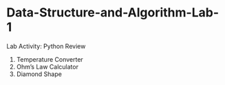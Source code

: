 # Data-Structure-and-Algorithm-Lab-1

Lab Activity: Python Review 
1. Temperature Converter
2. Ohm’s Law Calculator
3. Diamond Shape 
